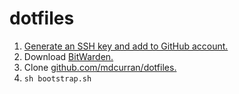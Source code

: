 # dotfiles

1. [Generate an SSH key and add to GitHub account.](https://help.github.com/en/github/authenticating-to-github/adding-a-new-ssh-key-to-your-github-account)
2. Download [BitWarden.](https://bitwarden.com)
2. Clone [github.com/mdcurran/dotfiles.](https://github.com/mdcurran/dotfiles)
3. `sh bootstrap.sh`
